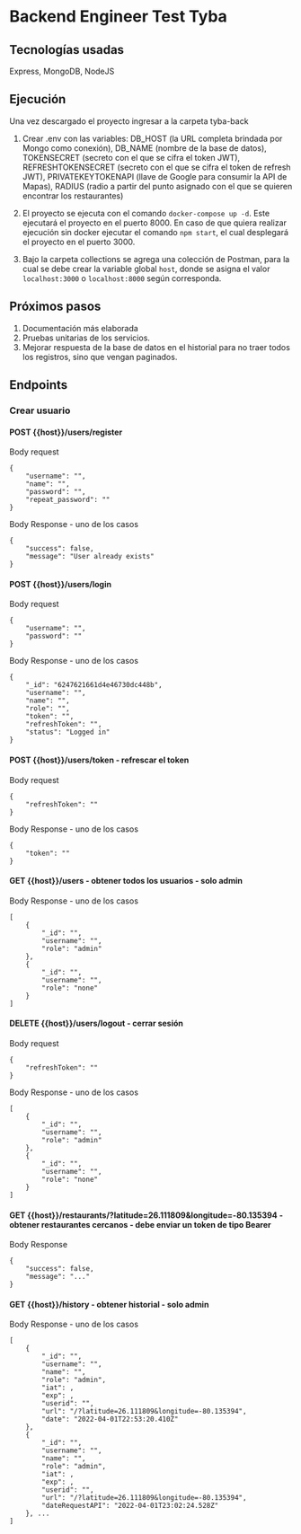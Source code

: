 # Backend Engineer Test Tyba

## Tecnologías usadas
Express, MongoDB, NodeJS

## Ejecución
Una vez descargado el proyecto ingresar a la carpeta tyba-back

1. Crear .env con las variables: DB_HOST (la URL completa brindada por Mongo como conexión), DB_NAME (nombre de la base de datos), TOKENSECRET (secreto con el que se cifra el token JWT), REFRESHTOKENSECRET (secreto con el que se cifra el token de refresh JWT), PRIVATEKEYTOKENAPI (llave de Google para consumir la API de Mapas), RADIUS (radio a partir del punto asignado con el que se quieren encontrar los restaurantes)

2. El proyecto se ejecuta con el comando `docker-compose up -d`. Este ejecutará el proyecto en el puerto 8000. En caso de que quiera realizar ejecución sin docker ejecutar el comando `npm start`, el cual desplegará el proyecto en el puerto 3000.

3. Bajo la carpeta collections se agrega una colección de Postman, para la cual se debe crear la variable global `host`, donde se asigna el valor `localhost:3000` o `localhost:8000` según corresponda.

## Próximos pasos
1. Documentación más elaborada
2. Pruebas unitarias de los servicios.
3. Mejorar respuesta de la base de datos en el historial para no traer todos los registros, sino que vengan paginados. 

## Endpoints

### Crear usuario
#### POST {{host}}/users/register
Body request
```
{
    "username": "",
    "name": "",
    "password": "",
    "repeat_password": ""
}
```

Body Response - uno de los casos
```
{
    "success": false,
    "message": "User already exists"
}
```

#### POST {{host}}/users/login
Body request
```
{
    "username": "",
    "password": ""
}
```

Body Response - uno de los casos
```
{
    "_id": "6247621661d4e46730dc448b",
    "username": "",
    "name": "",
    "role": "",
    "token": "",
    "refreshToken": "",
    "status": "Logged in"
}
```


#### POST {{host}}/users/token - refrescar el token
Body request
```
{
    "refreshToken": ""
}
```

Body Response - uno de los casos
```
{
    "token": ""
}
```

#### GET {{host}}/users - obtener todos los usuarios - solo admin

Body Response - uno de los casos
```
[
    {
        "_id": "",
        "username": "",
        "role": "admin"
    },
    {
        "_id": "",
        "username": "",
        "role": "none"
    }
]
```

#### DELETE {{host}}/users/logout - cerrar sesión
Body request
```
{
    "refreshToken": ""
}
```

Body Response - uno de los casos
```
[
    {
        "_id": "",
        "username": "",
        "role": "admin"
    },
    {
        "_id": "",
        "username": "",
        "role": "none"
    }
]
```


#### GET {{host}}/restaurants/?latitude=26.111809&longitude=-80.135394 - obtener restaurantes cercanos - debe enviar un token de tipo Bearer

Body Response
```
{
    "success": false,
    "message": "..."
}
```


#### GET {{host}}/history - obtener historial - solo admin

Body Response - uno de los casos
```
[
    {
        "_id": "",
        "username": "",
        "name": "",
        "role": "admin",
        "iat": ,
        "exp": ,
        "userid": "",
        "url": "/?latitude=26.111809&longitude=-80.135394",
        "date": "2022-04-01T22:53:20.410Z"
    },
    {
        "_id": "",
        "username": "",
        "name": "",
        "role": "admin",
        "iat": ,
        "exp": ,
        "userid": "",
        "url": "/?latitude=26.111809&longitude=-80.135394",
        "dateRequestAPI": "2022-04-01T23:02:24.528Z"
    }, ...
]
```
